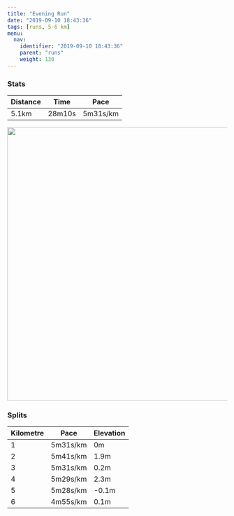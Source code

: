 ```yaml
---
title: "Evening Run"
date: "2019-09-10 18:43:36"
tags: [runs, 5-6 km]
menu:
  nav:
    identifier: "2019-09-10 18:43:36"
    parent: "runs"
    weight: 130
---
```


### Stats

| Distance | Time | Pace |
|----------|------|------|
|5.1km|28m10s|5m31s/km|

<img src='https://maps.googleapis.com/maps/api/staticmap?maptype=terrain&path=enc:asieId`{LZlAJp@Nh@Tb@HZh@~C^zAb@jC|@jGRhB^rC`AbI\bCNxA?j@IPMBGGKs@CaAFKPjAJdA@b@D\Ar@Fj@B`AA`AC^?lBH~@@rBCZ?|@Cj@ErBFfEIlAAb@Lh@Dp@GZEbAQ|BEfAITER?NBfAU`ACZCKFkCNsBNOFgARaACi@E[Aa@J_AQmA@iBLw@MyC@g@AqAJw@DmDAa@K[C]Fe@@aBBmA[uCI_AE}@Gs@Cq@KkAk@uDc@qDGSKAe@S_@g@IYUgAOa@c@y@u@iA]_BGs@Oy@EcCG[@iBKgAu@kCcAuCmBmEk@_Aq@o@YOmA[iB}@[]c@w@CAKBc@ZI?IEqA_DeB}Du@kCw@eC&key=AIzaSyAfqMeaZ1CCJFGP5cWud__oZnT_Pybg-1M&size=800x800&scale=2&markers=color:yellow|label:S|53.46625,-2.27347&markers=color:green|label:F|53.47122000000001,-2.2675299999999994' width='625' />

### Splits

| Kilometre | Pace | Elevation |
|------|------|-----------|
|1|5m31s/km|0m|
|2|5m41s/km|1.9m|
|3|5m31s/km|0.2m|
|4|5m29s/km|2.3m|
|5|5m28s/km|-0.1m|
|6|4m55s/km|0.1m|
